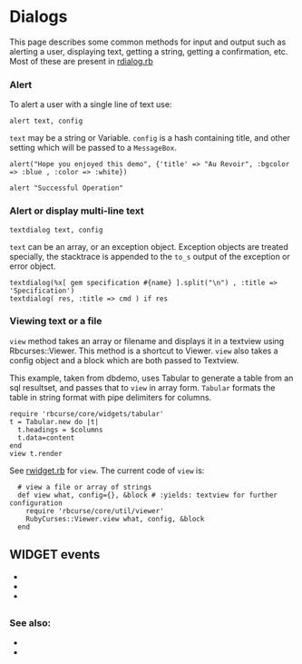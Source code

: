 # Dialogs

This page describes some common methods for input and output such as alerting a user, displaying text, getting a string, getting a confirmation, etc. Most of these are present in [rdialog.rb](https://github.com/rkumar/rbcurse-core/blob/master/lib/rbcurse/core/util/rdialogs.rb)

### Alert

To alert a user with a single line of text use:

    alert text, config

`text` may be a string or Variable.
`config` is a hash containing title, and other setting which will be passed to a `MessageBox`.

    alert("Hope you enjoyed this demo", {'title' => "Au Revoir", :bgcolor => :blue , :color => :white})

    alert "Successful Operation"
    
### Alert or display multi-line text

    textdialog text, config

`text` can be an array, or an exception object. Exception objects are treated specially, the stacktrace is appended to the `to_s` output of the exception or error object.

    textdialog(%x[ gem specification #{name} ].split("\n") , :title => 'Specification')
    textdialog( res, :title => cmd ) if res


### Viewing text or a file

`view` method takes an array or filename and displays it in a textview using Rbcurses::Viewer. 
This method is a shortcut to Viewer. `view` also takes a config object and a block which are both passed to Textview.

This example, taken from dbdemo, uses Tabular to generate a table from an sql resultset, and passes that to `view` in array form. `Tabular` formats the table in string format with pipe delimiters for columns.

    require 'rbcurse/core/widgets/tabular'
    t = Tabular.new do |t|
      t.headings = $columns
      t.data=content   
    end
    view t.render

See [rwidget.rb](https://github.com/rkumar/rbcurse-core/blob/master/lib/rbcurse/core/widgets/rwidget.rb) for `view`.
The current code of `view` is:

      # view a file or array of strings
      def view what, config={}, &block # :yields: textview for further configuration
        require 'rbcurse/core/util/viewer'
        RubyCurses::Viewer.view what, config, &block
      end

## WIDGET events

-
-
-

## 


### See also:

-
-

